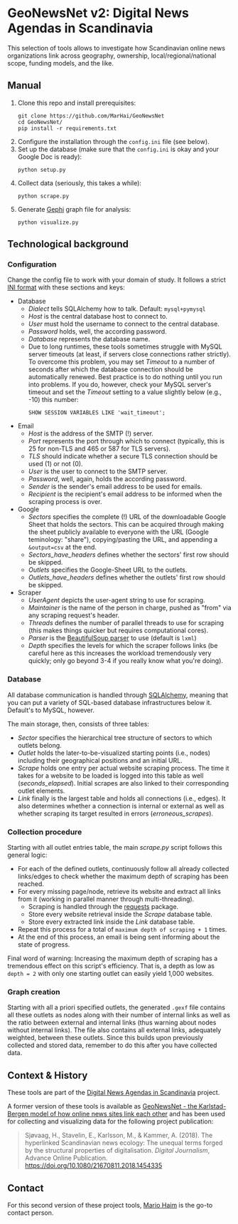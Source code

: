 # GeoNewsNet v2: Digital News Agendas in Scandinavia
This selection of tools allows to investigate how Scandinavian online news organizations link across geography, ownership, local/regional/national scope, funding models, and the like.

## Manual
1. Clone this repo and install prerequisites:
    ```
    git clone https://github.com/MarHai/GeoNewsNet
    cd GeoNewsNet/
    pip install -r requirements.txt
    ``` 
1. Configure the installation through the `config.ini` file (see below).
1. Set up the database (make sure that the `config.ini` is okay and your Google Doc is ready):
    ```
    python setup.py
    ```
1. Collect data (seriously, this takes a while):
    ```
    python scrape.py
    ```
1. Generate [Gephi](https://gephi.org/) graph file for analysis:
    ```
    python visualize.py
    ```

## Technological background
### Configuration
Change the config file to work with your domain of study. It follows a strict [INI format](https://en.wikipedia.org/wiki/INI_file) with these sections and keys:
- Database
    - *Dialect* tells SQLAlchemy how to talk. Default: `mysql+pymysql`
    - *Host* is the central database host to connect to.
    - *User* must hold the username to connect to the central database.
    - *Password* holds, well, the according password.
    - *Database* represents the database name.
    - Due to long runtimes, these tools sometimes struggle with MySQL server timeouts (at least, if servers close connections rather strictly). To overcome this problem, you may set *Timeout* to a number of seconds after which the database connection should be automatically renewed. Best practice is to do nothing until you run into problems. If you do, however, check your MySQL server's timeout and set the *Timeout* setting to a value slightly below (e.g., -10) this number: 
        ```
        SHOW SESSION VARIABLES LIKE 'wait_timeout';
        ```
- Email
    - *Host* is the address of the SMTP (!) server.
    - *Port* represents the port through which to connect (typically, this is 25 for non-TLS and 465 or 587 for TLS servers).
    - *TLS* should indicate whether a secure TLS connection should be used (1) or not (0).
    - *User* is the user to connect to the SMTP server.
    - *Password*, well, again, holds the according password.
    - *Sender* is the sender's email address to be used for emails.
    - *Recipient* is the recipient's email address to be informed when the scraping process is over.
- Google
    - *Sectors* specifies the complete (!) URL of the downloadable Google Sheet that holds the sectors. This can be acquired through making the sheet publicly available to everyone with the URL (Google teminology: "share"), copying/pasting the URL, and appending a `&output=csv` at the end.
    - *Sectors_have_headers* defines whether the sectors' first row should be skipped.
    - *Outlets* specifies the Google-Sheet URL to the outlets. 
    - *Outlets_have_headers* defines whether the outlets' first row should be skipped.
- Scraper
    - *UserAgent* depicts the user-agent string to use for scraping.
    - *Maintainer* is the name of the person in charge, pushed as "from" via any scraping request's header.
    - *Threads* defines the number of parallel threads to use for scraping (this makes things quicker but requires computational cores).
    - *Parser* is the [BeautifulSoup parser](https://www.crummy.com/software/BeautifulSoup/bs4/doc/) to use (default is `lxml`)
    - *Depth* specifies the levels for which the scraper follows links (be careful here as this increases the workload tremendously very quickly; only go beyond 3-4 if you really know what you're doing).

### Database
All database communication is handled through [SQLAlchemy](https://docs.sqlalchemy.org/en/latest/), meaning that you can put a variety of SQL-based database infrastructures below it. Default's to MySQL, however.

The main storage, then, consists of three tables:
- *Sector* specifies the hierarchical tree structure of sectors to which outlets belong.
- *Outlet* holds the later-to-be-visualized starting points (i.e., nodes) including their geographical positions and an initial URL.
- *Scrape* holds one entry per actual website scraping process. The time it takes for a website to be loaded is logged into this table as well (_seconds_elapsed_). Initial scrapes are also linked to their corresponding outlet elements.
- *Link* finally is the largest table and holds all connections (i.e., edges). It also determines whether a connection is internal or external as well as whether scraping its target resulted in errors (_erroneous_scrapes_).

### Collection procedure
Starting with all outlet entries table, the main _scrape.py_ script follows this general logic:
- For each of the defined outlets, continuously follow all already collected links/edges to check whether the maximum depth of scraping has been reached.
- For every missing page/node, retrieve its website and extract all links from it (working in parallel manner through multi-threading).
    - Scraping is handled through the [requests](http://docs.python-requests.org/en/master/) package.
    - Store every website retrieval inside the *Scrape* database table.
    - Store every extracted link inside the *Link* database table. 
- Repeat this process for a total of `maximum depth of scraping + 1` times.
- At the end of this process, an email is being sent informing about the state of progress.

Final word of warning: Increasing the maximum depth of scraping has a tremendous effect on this script's efficiency. That is, a depth as low as `depth = 2` with only one starting outlet can easily yield 1,000 websites.

### Graph creation
Starting with all a priori specified outlets, the generated `.gexf` file contains all these outlets as nodes along with their number of internal links as well as the ratio between external and internal links (thus warning about nodes without internal links). The file also contains all external links, adequately weighted, between these outlets. Since this builds upon previously collected and stored data, remember to do this after you have collected data.

## Context & History
These tools are part of the [Digital News Agendas in Scandinavia](https://www.uis.no/research-and-phd-studies/research-areas/society-culture-and-religion/digital-news-agendas-in-scandinavia/) project.

A former version of these tools is available as [GeoNewsNet - the Karlstad-Bergen model of how online news sites link each other](https://github.com/eiriks/GeoNewsNet) and has been used for collecting and visualizing data for the following project publication:

> Sjøvaag, H., Stavelin, E., Karlsson, M., & Kammer, A. (2018). The hyperlinked Scandinavian news ecology: The unequal terms forged by the structural properties of digitalisation. _Digital Journalism_, Advance Online Publication. https://doi.org/10.1080/21670811.2018.1454335

## Contact
For this second version of these project tools, [Mario Haim](https://haim.it) is the go-to contact person. 

